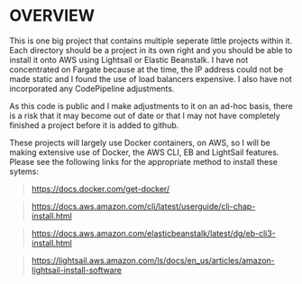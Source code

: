 # OVERVIEW

This is one big project that contains multiple seperate little projects within it.   Each directory should be a project in its own right and you should be able to install it onto AWS using Lightsail or Elastic Beanstalk.   I have not concentrated on Fargate because at the time, the IP address could not be made static and I found the use of load balancers expensive.   I also have not incorporated any CodePipeline adjustments.

As this code is public and I make adjustments to it on an ad-hoc basis, there is a risk that it may become out of date or that I may not have completely finished a project before it is added to github.

These projects will largely use Docker containers, on AWS, so I will be making extensive use of Docker, the AWS CLI, EB and LightSail features.   Please see the following links for the appropriate method to install these sytems:

> https://docs.docker.com/get-docker/

> https://docs.aws.amazon.com/cli/latest/userguide/cli-chap-install.html

> https://docs.aws.amazon.com/elasticbeanstalk/latest/dg/eb-cli3-install.html

> https://lightsail.aws.amazon.com/ls/docs/en_us/articles/amazon-lightsail-install-software